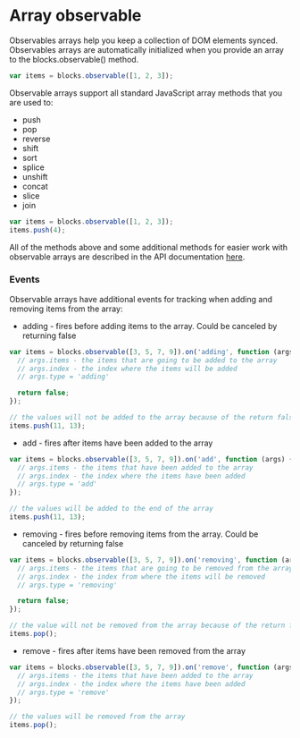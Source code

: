 # Array observable

Observables arrays help you keep a collection of DOM elements synced.
Observables arrays are automatically initialized when you provide
an array to the blocks.observable() method.

```javascript
var items = blocks.observable([1, 2, 3]);
```

Observable arrays support all standard JavaScript array methods that you are used to:

  * push
  * pop
  * reverse
  * shift
  * sort
  * splice
  * unshift
  * concat
  * slice
  * join

```javascript
var items = blocks.observable([1, 2, 3]);
items.push(4);
```

All of the methods above and some additional methods for easier work with observable
arrays are described in the API documentation [here]().

### Events

Observable arrays have additional events for tracking when adding and removing items from the array:

* adding - fires before adding items to the array. Could be canceled by returning false

```javascript
var items = blocks.observable([3, 5, 7, 9]).on('adding', function (args) {
  // args.items - the items that are going to be added to the array
  // args.index - the index where the items will be added
  // args.type = 'adding'

  return false;
});

// the values will not be added to the array because of the return false in the handler
items.push(11, 13);
```

* add - fires after items have been added to the array

```javascript
var items = blocks.observable([3, 5, 7, 9]).on('add', function (args) {
  // args.items - the items that have been added to the array
  // args.index - the index where the items have been added
  // args.type = 'add'
});

// the values will be added to the end of the array
items.push(11, 13);
```

* removing - fires before removing items from the array. Could be canceled by returning false

```javascript
var items = blocks.observable([3, 5, 7, 9]).on('removing', function (args) {
  // args.items - the items that are going to be removed from the array
  // args.index - the index from where the items will be removed
  // args.type = 'removing'

  return false;
});

// the value will not be removed from the array because of the return false in the handler
items.pop();
```

* remove - fires after items have been removed from the array

```javascript
var items = blocks.observable([3, 5, 7, 9]).on('remove', function (args) {
  // args.items - the items that have been added to the array
  // args.index - the index where the items have been added
  // args.type = 'remove'
});

// the values will be removed from the array
items.pop();
```
